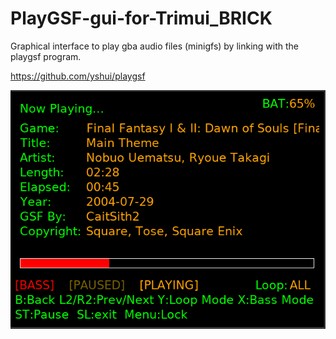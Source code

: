 # PlayGSF-gui-for-Trimui_BRICK

Graphical interface to play gba audio files (minigfs) by linking with the playgsf program.

https://github.com/yshui/playgsf

<p align="center">
  <img src="https://github.com/Ninoh-FOX/PlayGSF-gui-for-Trimui_BRICK/blob/main/Captura%20de%20pantalla_2025-08-12_14-25-27.png" alt="Captura de pantalla">
</p>
